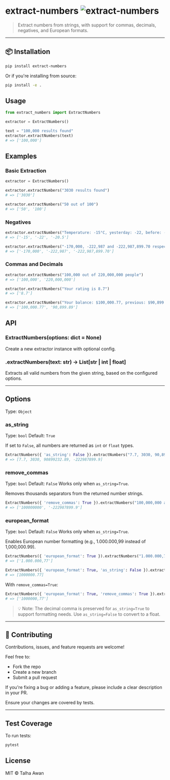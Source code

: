 # extract-numbers ![extract-numbers](https://github.com/your-username/extract-numbers/actions/workflows/build.yml/badge.svg)

> Extract numbers from strings, with support for commas, decimals, negatives, and European formats.

---

## 📦 Installation

```bash
pip install extract-numbers
```

Or if you're installing from source:

```bash
pip install -e .
```

## Usage

```py
from extract_numbers import ExtractNumbers

extractor = ExtractNumbers()

text = "100,000 results found"
extractor.extractNumbers(text)
# => ['100,000']

```

## Examples

### Basic Extraction

```py
extractor = ExtractNumbers()

extractor.extractNumbers("3030 results found")
# => ['3030']

extractor.extractNumbers("50 out of 100")
# => ['50', '100']
```

### Negatives

```py
extractor.extractNumbers("Temperature: -15°C, yesterday: -22, before: -20.5")
# => ['-15', '-22', '-20.5']

extractor.extractNumbers("-170,000, -222,987 and -222,987,899.70 respectively.")
# => ['-170,000', '-222,987', '-222,987,899.70']

```

### Commas and Decimals

```py
extractor.extractNumbers("100,000 out of 220,000,000 people")
# => ['100,000', '220,000,000']

extractor.extractNumbers("Your rating is 8.7")
# => ['8.7']

extractor.extractNumbers("Your balance: $100,000.77, previous: $90,899.89")
# => ['100,000.77', '90,899.89']

```

## API

### ExtractNumbers(options: dict = None)

Create a new extractor instance with optional config.

### .extractNumbers(text: str) -> List[str | int | float]

Extracts all valid numbers from the given string, based on the configured options.

---

## Options

Type: `Object`

### as_string

Type: `bool`
Default: `True`

If set to `False`, all numbers are returned as `int` or `float` types.

```py
ExtractNumbers({ 'as_string': False }).extractNumbers("7.7, 3030, 90,899,232.89 and -222,987,899.9")
# => [7.7, 3030, 90899232.89, -222987899.9]
```

### remove_commas

Type: `bool`
Default: `False`
Works only when `as_string=True`.

Removes thousands separators from the returned number strings.

```py
ExtractNumbers({ 'remove_commas': True }).extractNumbers("100,000,000 and -222,987,899.9")
# => ['100000000', '-222987899.9']
```

### european_format

Type: `bool`
Default: `False`
Works only when `as_string=True`.

Enables European number formatting (e.g., 1.000.000,99 instead of 1,000,000.99).

```py
ExtractNumbers({ 'european_format': True }).extractNumbers("1.000.000,77")
# => ['1.000.000,77']

ExtractNumbers({ 'european_format': True, 'as_string': False }).extractNumbers("1.000.000,77")
# => [1000000.77]
```

With `remove_commas=True`:

```py
ExtractNumbers({ 'european_format': True, 'remove_commas': True }).extractNumbers("1.000.000,77")
# => ['1000000,77']
```

> 💡 Note: The decimal comma is preserved for `as_string=True` to support formatting needs. Use `as_string=False` to convert to a float.

---

## 🤝 Contributing

Contributions, issues, and feature requests are welcome!

Feel free to:

- Fork the repo
- Create a new branch
- Submit a pull request

If you're fixing a bug or adding a feature, please include a clear description in your PR.

Ensure your changes are covered by tests.

---

## Test Coverage

To run tests:

```bash
pytest
```

## License

MIT © Talha Awan
